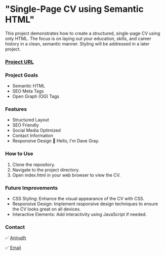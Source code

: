  # "Single-Page CV using Semantic HTML"
 This project demonstrates how to create a structured, single-page CV using only HTML. The focus is on laying out your education, skills, and career history in a 
 clean, semantic manner. Styling will be addressed in a later project.

### [Project URL](https://github.com/ax2dani/Single-Page-CV-using-Semantic-HTML)

### Project Goals
- Semantic HTML
- SEO Meta Tags
- Open Graph (OG) Tags

### Features
- Structured Layout
- SEO Friendly
- Social Media Optimized
- Contact Information
- Responsive Design
👋 Hello, I'm Dave Gray.

### How to Use
1. Clone the repository.
2. Navigate to the project directory.
3. Open index.html in your web browser to view the CV.

### Future Improvements
- CSS Styling: Enhance the visual appearance of the CV with CSS.
- Responsive Design: Implement responsive design techniques to ensure the CV looks great on all devices.
- Interactive Elements: Add interactivity using JavaScript if needed.

### Contact
✅ [Anirudh](https://github.com/ax2dani)

✅ [Email](krishnaanis345@gmail.com)
